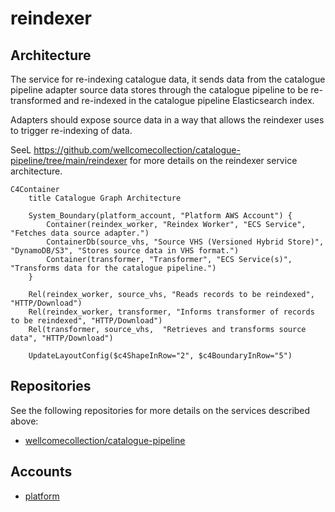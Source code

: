 # reindexer

## Architecture

The service for re-indexing catalogue data, it sends data from the catalogue pipeline adapter source data stores through the catalogue pipeline to be re-transformed and re-indexed in the catalogue pipeline Elasticsearch index.

Adapters should expose source data in a way that allows the reindexer uses to trigger re-indexing of data. 

SeeL https://github.com/wellcomecollection/catalogue-pipeline/tree/main/reindexer for more details on the reindexer service architecture.

```mermaid
C4Container
    title Catalogue Graph Architecture

    System_Boundary(platform_account, "Platform AWS Account") {
        Container(reindex_worker, "Reindex Worker", "ECS Service", "Fetches data source adapter.")
        ContainerDb(source_vhs, "Source VHS (Versioned Hybrid Store)", "DynamoDB/S3", "Stores source data in VHS format.")
        Container(transformer, "Transformer", "ECS Service(s)", "Transforms data for the catalogue pipeline.")
    }

    Rel(reindex_worker, source_vhs, "Reads records to be reindexed", "HTTP/Download")
    Rel(reindex_worker, transformer, "Informs transformer of records to be reindexed", "HTTP/Download")
    Rel(transformer, source_vhs,  "Retrieves and transforms source data", "HTTP/Download")

    UpdateLayoutConfig($c4ShapeInRow="2", $c4BoundaryInRow="5")
```

## Repositories

See the following repositories for more details on the services described above:

- [wellcomecollection/catalogue-pipeline](https://github.com/wellcomecollection/catalogue-pipeline/tree/main/reindexer)

## Accounts

- [platform](../../aws_accounts.md#platform)
